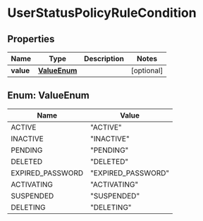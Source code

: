 

# UserStatusPolicyRuleCondition


## Properties

| Name | Type | Description | Notes |
|------------ | ------------- | ------------- | -------------|
|**value** | [**ValueEnum**](#ValueEnum) |  |  [optional] |



## Enum: ValueEnum

| Name | Value |
|---- | -----|
| ACTIVE | &quot;ACTIVE&quot; |
| INACTIVE | &quot;INACTIVE&quot; |
| PENDING | &quot;PENDING&quot; |
| DELETED | &quot;DELETED&quot; |
| EXPIRED_PASSWORD | &quot;EXPIRED_PASSWORD&quot; |
| ACTIVATING | &quot;ACTIVATING&quot; |
| SUSPENDED | &quot;SUSPENDED&quot; |
| DELETING | &quot;DELETING&quot; |




